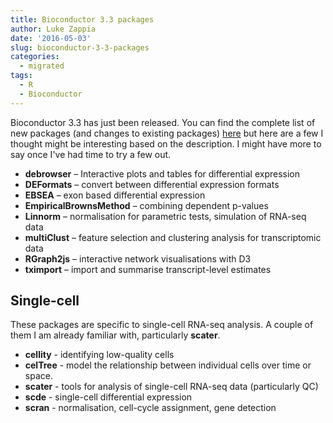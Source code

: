 ```yaml
---
title: Bioconductor 3.3 packages
author: Luke Zappia
date: '2016-05-03'
slug: bioconductor-3-3-packages
categories:
  - migrated
tags:
  - R
  - Bioconductor
---
```


Bioconductor 3.3 has just been released. You can find the complete list of new
packages (and changes to existing packages) 
[here](https://bioconductor.org/news/bioc_3_3_release/) but here are a few I
thought might be interesting based on the description. I might have more to say
once I've had time to try a few out.

* **debrowser** – Interactive plots and tables for differential expression
* **DEFormats** – convert between differential expression formats
* **EBSEA** – exon based differential expression
* **EmpiricalBrownsMethod** – combining dependent p-values
* **Linnorm** – normalisation for parametric tests, simulation of RNA-seq data
* **multiClust** – feature selection and clustering analysis for transcriptomic
  data
* **RGraph2js** – interactive network visualisations with D3
* **tximport** – import and summarise transcript-level estimates

## Single-cell

These packages are specific to single-cell RNA-seq analysis. A couple of them I
am already familiar with, particularly **scater**.

* **cellity** - identifying low-quality cells
* **celTree** - model the relationship between individual cells over time or
  space.
* **scater** - tools for analysis of single-cell RNA-seq data (particularly QC)
* **scde** - single-cell differential expression
* **scran** - normalisation, cell-cycle assignment, gene detection
